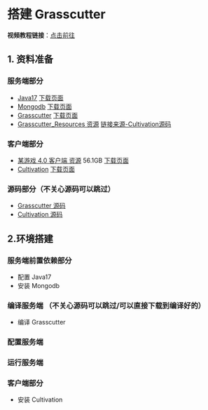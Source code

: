 # 搭建 Grasscutter

**视频教程链接**：[点击前往](https://www.bilibili.com/video/BV1y2421F7Jk/)


## 1. 资料准备

### 服务端部分
- [Java17](https://download.oracle.com/java/17/latest/jdk-17_windows-x64_bin.msi) [下载页面](https://www.oracle.com/java/technologies/downloads/#jdk17-windows)
- [Mongodb](https://fastdl.mongodb.org/windows/mongodb-windows-x86_64-7.0.5-signed.msi) [下载页面](https://www.mongodb.com/try/download/community)
- [Grasscutter](https://github.com/Grasscutters/Grasscutter/releases/download/v1.7.4/grasscutter-1.7.4.jar) [下载页面](https://github.com/Grasscutters/Grasscutter/releases)
- [Grasscutter_Resources 资源](https://gitlab.com/api/v4/projects/35984297/repository/archive.zip) [链接来源-Cultivation源码](https://github.com/Grasscutters/Cultivation/blob/main/src/ui/components/menu/Downloads.tsx#L21)


### 客户端部分
- [某游戏 4.0 客户端 资源](https://autopatchhk.yuanshen.com/client_app/download/pc_zip/20230804185804_eTmE8EZjJZdAJapq/GenshinImpact_4.0.0.zip) 56.1GB [下载页面](https://github.com/JRSKelvin/GenshinRepository/blob/main/Version%204.0.0.md)
- [Cultivation](https://github.com/Grasscutters/Cultivation/releases/download/v1.2.0-alpha/Cultivation_1.2.0_x64_en-US.msi) [下载页面](https://github.com/Grasscutters/Cultivation/releases)


### 源码部分（不关心源码可以跳过）
- [Grasscutter 源码](https://github.com/Grasscutters/Grasscutter) 
- [Cultivation 源码](https://github.com/Grasscutters/Cultivation)


## 2.环境搭建

### 服务端前置依赖部分
- 配置 Java17
- 安装 Mongodb

### 编译服务端 （不关心源码可以跳过/可以直接下载到编译好的）
- 编译 Grasscutter

### 配置服务端

### 运行服务端


### 客户端部分
- 安装 Cultivation



